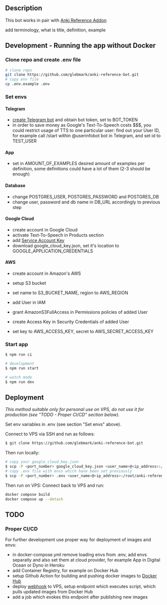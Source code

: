 ## Description

This bot works in pair with [Anki Reference Addon](https://github.com/glebmark/anki-reference-addon)

add terminology, what is title, definition, example
## Development - Running the app without Docker

### Clone repo and create .env file
```bash
# clone repo
git clone https://github.com/glebmark/anki-reference-bot.git
# copy env file
cp .env.example .env
```

### Set envs 
#### Telegram
- [create Telegram bot](https://core.telegram.org/bots/features#creating-a-new-bot) and obtain bot token, set to BOT_TOKEN
- in order to save money as Google's Text-To-Speech costs $$$, you could restrict usage of TTS to one particular user: find out your User ID, for example call /start within @userinfobot bot in Telegram, and set id to TEST_USER
#### App
- set in AMOUNT_OF_EXAMPLES desired amount of examples per definition, some definitions could have a lot of them (2-3 should be enough)
#### Database
- change POSTGRES_USER, POSTGRES_PASSWORD and POSTGRES_DB
- change user, password and db name in DB_URL accordingly to previous step
#### Google Cloud
- create account in Google Cloud
- activate Text-To-Speech in Products section
- add [Service Account Key](https://cloud.google.com/docs/authentication/application-default-credentials#GAC)
- download google_cloud_key.json, set it's location to GOOGLE_APPLICATION_CREDENTIALS
#### AWS
- create account in Amazon's AWS

- setup S3 bucket
- set name to S3_BUCKET_NAME, region to AWS_REGION

- add User in IAM
- grant AmazonS3FullAccess in Permissions policies of added User
- create Access Key in Security Credentials of added User
- set key to AWS_ACCESS_KEY, secret to AWS_SECRET_ACCESS_KEY


### Start app
```bash
$ npm run ci

# development
$ npm run start

# watch mode
$ npm run dev
```

## Deployment

_This method suitable only for personal use on VPS, do not use it for production (see "TODO - Proper CI/CD" section below)._

Set env variables in .env (see section "Set envs" above).

Connect to VPS via SSH and run as follows:
```bash
$ git clone https://github.com/glebmark/anki-reference-bot.git
```
Then run locally:
```bash
# copy your google_cloud_key.json
$ scp -P <port_number> google_cloud_key.json <user_name>@<ip_address>:/root/anki-reference-bot
# copy .env file with envs which have been set previously
$ scp -P <port_number> .env <user_name>@<ip_address>:/root/anki-reference-bot
```
Then run on VPS:
Connect back to VPS and run:
```bash
docker compose build
docker compose up --detach
```
## TODO
### Proper CI/CD
For further development use proper way for deployment of images and envs:
- in docker-compose.yml remove loading envs from .env, add envs separatly and also set them at cloud provider, for example App in Digital Ocean or Dyno in Heroku
- add Container Registry, for example on Docker Hub
- setup Github Action for building and pushing docker images to [Docker Hub](https://docs.github.com/en/actions/publishing-packages/publishing-docker-images)
- deploy [webhook](https://github.com/adnanh/webhook) to VPS, setup endpoint which executes script, which pulls updated images from Docker Hub
- add a job which evokes this endpoint after publishing new images